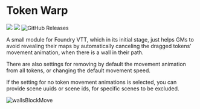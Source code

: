 # Token Warp
![](https://img.shields.io/badge/Foundry-v11.313-informational)  ![](https://img.shields.io/badge/Dnd5e-v2.3.1-informational)  ![GitHub Releases](https://img.shields.io/github/downloads/thatlonelybugbear/token-warp/total)

<hl>
A small module for Foundry VTT, which in its initial stage, just helps GMs to avoid revealing their maps by automatically canceling the dragged tokens' movement animation, when there is a wall in their path.

There are also settings for removing by default the movement animation from all tokens, or changing the default movement speed.

If the setting for no token movement animations is selected, you can provide scene uuids or scene ids, for specific scenes to be excluded.

![wallsBlockMove](https://github.com/thatlonelybugbear/token-warp/assets/7237090/cd6a9677-5cb2-494b-ad82-b2b735911f6e)

